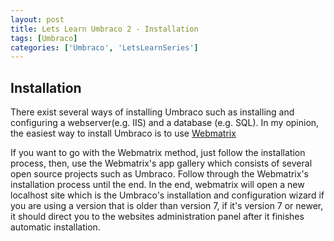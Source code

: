 ```yaml
---
layout: post
title: Lets Learn Umbraco 2 - Installation
tags: [Umbraco]
categories: ['Umbraco', 'LetsLearnSeries']
---
```




## Installation
There exist several ways of installing Umbraco such as installing and
configuring a webserver(e.g. IIS) and a database (e.g. SQL). In my opinion,
the easiest way to install Umbraco is to use [Webmatrix](http://www.microsoft.com/web/webmatrix/)

If you want to go with the Webmatrix method, just follow the installation
process, then, use the Webmatrix's app gallery which consists of several
open source projects such as Umbraco. Follow through the Webmatrix's installation
process until the end. In the end, webmatrix will open a new localhost site
which is the Umbraco's installation and configuration wizard if you are using
a version that is older than version 7, if it's version 7 or newer, it should
direct you to the websites administration panel after it finishes automatic
installation.
